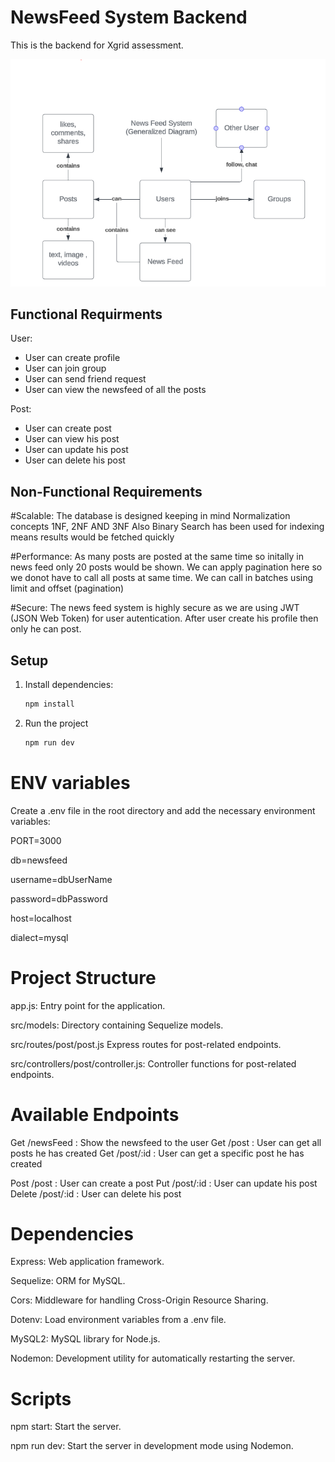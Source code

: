 # NewsFeed System Backend

This is the backend for Xgrid assessment.

![alt text](https://github.com/sufiyanirfan3/XTH_NewsFeed/blob/master/Diagram.PNG)

## Functional Requirments
User:
- User can create profile
- User can join group
- User can send friend request
- User can view the newsfeed of all the posts

Post:
- User can create post
- User can view his post
- User can update his post
- User can delete his post

## Non-Functional Requirements

#Scalable:
The database is designed keeping in mind Normalization concepts 1NF, 2NF AND 3NF
Also Binary Search has been used for indexing means results would be fetched quickly

#Performance:
As many posts are posted at the same time so initally in news feed only 20 posts would be shown.
We can apply pagination here so we donot have to call all posts at same time. We can call in batches using limit and offset (pagination)

#Secure:
The news feed system is highly secure as we are using JWT (JSON Web Token) for user autentication. After user create his profile then only he can post.

## Setup

1. Install dependencies:

   ```bash
   npm install

   ```

2. Run the project
   ```bash
   npm run dev
   ```

# ENV variables

Create a .env file in the root directory and add the necessary environment variables:

PORT=3000

db=newsfeed

username=dbUserName

password=dbPassword

host=localhost

dialect=mysql

# Project Structure

app.js: Entry point for the application.

src/models: Directory containing Sequelize models.

src/routes/post/post.js Express routes for post-related endpoints.

src/controllers/post/controller.js: Controller functions for post-related endpoints.

# Available Endpoints

Get /newsFeed : Show the newsfeed to the user
Get /post : User can get all posts he has created
Get /post/:id : User can get a specific post he has created

Post /post : User can create a post
Put /post/:id : User can update his post
Delete /post/:id : User can delete his post



# Dependencies

Express: Web application framework.

Sequelize: ORM for MySQL.

Cors: Middleware for handling Cross-Origin Resource Sharing.

Dotenv: Load environment variables from a .env file.

MySQL2: MySQL library for Node.js.

Nodemon: Development utility for automatically restarting the server.


# Scripts

npm start: Start the server.

npm run dev: Start the server in development mode using Nodemon.
